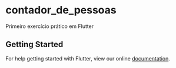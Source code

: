 # contador_de_pessoas

Primeiro exercício prático em Flutter

## Getting Started

For help getting started with Flutter, view our online
[documentation](https://flutter.io/).
